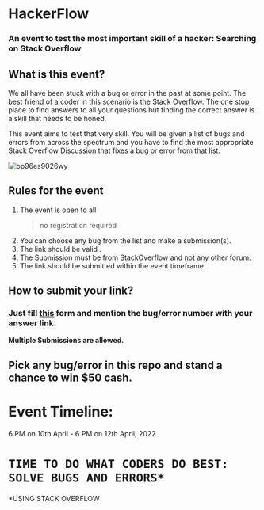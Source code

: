 # HackerFlow

### An event to test the most important skill of a hacker: **Searching on Stack Overflow**

## What is this event?

We all have been stuck with a bug or error in the past at some point. The best friend of a coder in this scenario is the Stack Overflow.
The one stop place to find answers to all your questions but finding the correct answer is a skill that needs to be honed.

This event aims to test that very skill.
You will be given a list of bugs and errors from across the spectrum and you have to find the most appropriate Stack Overflow Discussion that fixes a bug or error from that list.

![op96es9026wy](https://user-images.githubusercontent.com/76423272/162497482-c9895f5c-1868-4b8f-bea4-989364914fce.png)

## Rules for the event

1. The event is open to all
   > no registration required
1. You can choose any bug from the list and make a submission(s).
1. The link should be valid .
1. The Submission must be from StackOverflow and not any other forum.
1. The link should be submitted within the event timeframe.

## How to submit your link?

### Just fill **[this](https://forms.gle/3mEfYNVU21kCvwpn9)** form and mention the bug/error number with your answer link.

**Multiple Submissions are allowed.**

## Pick any bug/error in this repo and stand a chance to win **$50 cash**.
# Event Timeline:

6 PM on 10th April - 6 PM on 12th April, 2022.

# `TIME TO DO WHAT CODERS DO BEST: SOLVE BUGS AND ERRORS*`

\*USING STACK OVERFLOW
